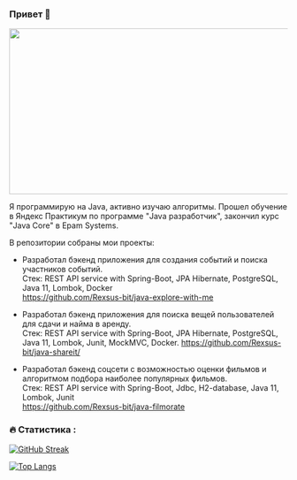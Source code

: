 ### Привет 👋

<div align="center">
  <img src="https://media.giphy.com/media/dWesBcTLavkZuG35MI/giphy.gif" width="600" height="300"/>
</div>



Я программирую на Java, активно изучаю алгоритмы. 
Прошел обучение в Яндекс Практикум по программе "Java разработчик", закончил курс "Java Core" в Epam Systems. 

В репозитории собраны мои проекты:

- Разработал бэкенд приложения для создания событий и поиска участников событий.  
  Стек: REST API service with Spring-Boot, JPA Hibernate, PostgreSQL, Java 11, Lombok, Docker  
  https://github.com/Rexsus-bit/java-explore-with-me 
  
- Разработал бэкенд приложения для поиска вещей пользователей для сдачи и найма в аренду.  
  Стек: REST API service with Spring-Boot, JPA Hibernate, PostgreSQL, Java 11, Lombok, Junit, MockMVC, Docker. 
  https://github.com/Rexsus-bit/java-shareit/ 
  
- Разработал бэкенд соцсети с возможностью оценки фильмов и алгоритмом подбора наиболее популярных фильмов.    
  Стек: REST API service with Spring-Boot, Jdbc, H2-database, Java 11, Lombok, Junit  
	https://github.com/Rexsus-bit/java-filmorate 


### :fire: Статистика :

[![GitHub Streak](http://github-readme-streak-stats.herokuapp.com?user=rexsus-bit)](https://git.io/streak-stats)  

[![Top Langs](https://github-readme-stats.vercel.app/api/top-langs/?username=rexsus-bit&layout=compact)](https://github.com/anuraghazra/github-readme-stats)


<!--
Потом добавить:
[![Rexsus-bit's GitHub stats](https://github-readme-stats.vercel.app/api?username=rexsus-bit&count_private=true&include_all_commits=true&show_icons=true&theme=transparent)](https://github.com/anuraghazra/github-readme-stats)


**Rexsus-bit/Rexsus-bit** is a ✨ _special_ ✨ repository because its `README.md` (this file) appears on your GitHub profile.

Here are some ideas to get you started:

- 🔭 I’m currently working on ...
- 🌱 I’m currently learning ...
- 👯 I’m looking to collaborate on ...
- 🤔 I’m looking for help with ...
- 💬 Ask me about ...
- 📫 How to reach me: ...
- 😄 Pronouns: ...
- ⚡ Fun fact: ...

<div><img src="https://github.com/devicons/devicon/blob/master/icons/java/java-original-wordmark.svg" title="Java" alt="Java" width="40" height="40"/>&nbsp;
</div>

-->

